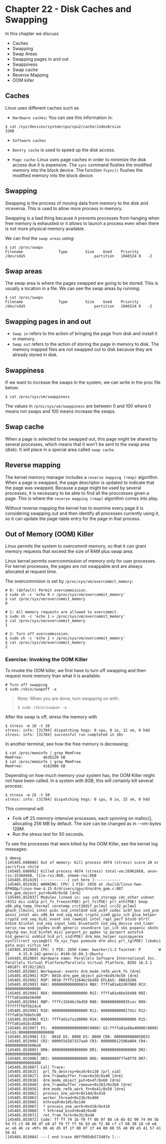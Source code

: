 
# Chapter 22 - Disk Caches and Swapping

In this chapter we discuss

- Caches
- Swapping
- Swap Areas
- Swapping pages in and out
- Swappiness
- Swap cache
- Reverse Mapping
- OOM killer


## Caches

Linux uses different caches such as

- `Hardware caches`: You can see this information in:

```
$ cat /sys/devices/system/cpu/cpu2/cache/index0/size
32KB
```

- `Software caches`

- `Dentry cache` is used to speed up the disk access.

- `Page cache`: Linux uses page caches in order to minimize the disk access due
it is expensive. The `sync` command flushes the modified memory into the block
device. The function `fsync()` flushes the modified memory into the block device.


## Swapping

Swapping is the process of moving data from memory to the disk and viceversa.
This is used to allow more process in memory.

Swapping is a bad thing because it prevents processes from hanging when free
memory is exhausted or it allows to launch a process even when there is not
more physical memory available.

We can find the `swap areas` using:

```shell
$ cat /proc/swaps
Filename				Type		Size	Used	Priority
/dev/sda5                               partition	1046524	0	-2
```

## Swap areas

The swap area is where the pages swapped are going to be stored. This is usually
a location in a file. We can see the swap areas by running:

```shell
$ cat /proc/swaps
Filename				Type		Size	Used	Priority
/dev/sda5                               partition	1046524	0	-2
```

## Swapping pages in and out

- `Swap in` refers to the action of bringing the page from disk and install it in
memory.
- `Swap out` refers to the action of storing the page in memory to disk. The
memory mapped files are not swapped out to disk because they are already stored
in disk.


## Swappiness

If we want to increase the swaps in the system, we can write in the proc file
below:

```shell
$ cat /proc/sys/vm/swappiness
```

The values in `/proc/sys/vm/swappiness` are between 0 and 100 where 0 means
not swaps and 100 means increase the swaps.


## Swap cache

When a page is selected to be swapped out, this page might be shared by several
processes, which means that it won't be sent to the swap area (disk). It will place
in a special area called `swap cache`.


## Reverse mapping

The kernel memory manager includes a `reverse mapping (rmap)` algorithm. When
a page is swapped, the page descriptor is updated to indicate that the page was
swapped. Because a page might be used by several processes, it is necessary to
be able to find all the proccesses given a page. This is where the `reverse mapping (rmap)`
algorithm comes into play.

Without reverse mapping the kernel has to examine every page it is considering
swapping out and then identify all processes currently using it, so it can update
the page-table entry for the page in that process.

## Out of Memory (OOM) Killer

Linux permits the system to overcommit memory, so that it can grant memory
requests that exceed the size of RAM plus swap area.

Linux kernel permits overcommission of memory only for user processes. For
kernel processes, the pages are not swappable and are always allocated at request
time.

The overcommision is set by `/proc/sys/vm/overcommit_memory`:

```shell
# 0: (default) Permit overcommission.
$ sudo sh -c 'echo 0 > /proc/sys/vm/overcommit_memory'
$ cat /proc/sys/vm/overcommit_memory
0

# 1: All memory requests are allowed to overcommit.
$ sudo sh -c 'echo 1 > /proc/sys/vm/overcommit_memory'
$ cat /proc/sys/vm/overcommit_memory
1

# 2: Turn off overcommission.
$ sudo sh -c 'echo 2 > /proc/sys/vm/overcommit_memory'
$ cat /proc/sys/vm/overcommit_memory
2
```

### Exercise: Invoking the OOM Killer

To invoke the OOM killer, we first have to turn off swapping and then request
more memory than what it is available.

```
# Turn off swapping
$ sudo /sbin/swapoff -a
```

> Note: When you are done, turn swapping on with:
> ```
> $ sudo /sbin/swapon -a
> ```

After the swap is off, stress the memory with

```
$ stress -m 10 -t 20
stress: info: [31784] dispatching hogs: 0 cpu, 0 io, 12 vm, 0 hdd
stress: info: [31784] successful run completed in 10s

```

In another terminal, see how the free memory is decreasing:

```
$ cat /proc/meminfo | grep MemFree
MemFree:         4636120 kB
$ cat /proc/meminfo | grep MemFree
MemFree:         4182900 kB 
```

Depending on how much memory your system has, the OOM Killer might not have been
called. In a system with 8GB, this will certainly kill several process:


```shell
$ stress -m 25 -t 50
stress: info: [31784] dispatching hogs: 0 cpu, 0 io, 25 vm, 0 hdd
```

This command will

- Fork off 25 memory-intensive processes, each spinning on malloc(), allocating 256 MB by default.
  The size can be changed as in --vm-bytes 128M.
- Run the stress test for 50 seconds.

To see the processes that were killed by the OOM Killer, see the kernel log
messages:

```
$ dmesg
[145485.698088] Out of memory: Kill process 4974 (stress) score 20 or sacrifice child
[145485.698092] Killed process 4974 (stress) total-vm:269628kB, anon-rss:153684kB, file-rss:0kB, shmem-rss:0kB
[145485.852419] ------------[ cut here ]------------
[145485.852936] WARNING: CPU: 1 PID: 2656 at /build/linux-hwe-EPHQQp/linux-hwe-4.15.0/drivers/gpu/drm/drm_gem.c:887 drm_gem_object_put+0x49/0x50 [drm]
[145485.852937] Modules linked in: uas usb_storage cdc_ether usbnet r8152 mii usblp prl_fs_freeze(POE) prl_fs(POE) prl_eth(POE) bnep x86_pkg_temp_thermal coretemp crct10dif_pclmul crc32_pclmul ghash_clmulni_intel pcbc snd_intel8x0 snd_ac97_codec ac97_bus snd_pcm aesni_intel aes_x86_64 snd_seq_midi crypto_simd gpio_ich glue_helper cryptd snd_seq_midi_event snd_rawmidi intel_rapl_perf btusb btrtl btbcm btintel snd_seq input_leds bluetooth snd_seq_device snd_timer serio_raw snd joydev ecdh_generic soundcore lpc_ich sbs pvpanic sbshc shpchp mac_hid binfmt_misc parport_pc ppdev lp parport autofs4 hid_generic usbhid hid prl_vid(POE) drm_kms_helper syscopyarea sysfillrect sysimgblt fb_sys_fops psmouse drm ahci prl_tg(POE) libahci pata_acpi virtio_net
[145485.852969] CPU: 1 PID: 2656 Comm: kworker/1:2 Tainted: P        W  OE    4.15.0-142-generic #146~16.04.1-Ubuntu
[145485.852969] Hardware name: Parallels Software International Inc. Parallels Virtual Platform/Parallels Virtual Platform, BIOS 16.5.1 (49187) 07/02/2021
[145485.852982] Workqueue: events drm_mode_rmfb_work_fn [drm]
[145485.852991] RIP: 0010:drm_gem_object_put+0x49/0x50 [drm]
[145485.852992] RSP: 0018:ffffc32646c5bd48 EFLAGS: 00010286
[145485.852993] RAX: 0000000000000024 RBX: ffffa01e82d97000 RCX: 0000000000000006
[145485.852994] RDX: 0000000000000000 RSI: ffffa01e86e56498 RDI: ffffa01e86e56490
[145485.852994] RBP: ffffc32646c5bd50 R08: 0000000000035cec R09: ffffffff8f5624c4
[145485.852995] R10: 0000000000000000 R11: 000000000001741c R12: ffffa01e7b8e5c00
[145485.852996] R13: ffffa01e7a1d0000 R14: 0000000000000006 R15: ffffa01e81bcd200
[145485.852997] FS:  0000000000000000(0000) GS:ffffa01e86e40000(0000) knlGS:0000000000000000
[145485.852998] CS:  0010 DS: 0000 ES: 0000 CR0: 0000000080050033
[145485.852999] CR2: 000055d287157aa0 CR3: 000000012500a004 CR4: 00000000003606e0
[145485.853005] DR0: 0000000000000000 DR1: 0000000000000000 DR2: 0000000000000000
[145485.853006] DR3: 0000000000000000 DR6: 00000000fffe0ff0 DR7: 0000000000000400
[145485.853007] Call Trace:
[145485.853015]  prl_fb_destroy+0xa9/0x130 [prl_vid]
[145485.853027]  drm_framebuffer_free+0x30/0x40 [drm]
[145485.853038]  drm_mode_object_put+0x4f/0x60 [drm]
[145485.853048]  drm_framebuffer_remove+0x283/0x3b0 [drm]
[145485.853056]  drm_mode_rmfb_work_fn+0x41/0x50 [drm]
[145485.853062]  process_one_work+0x14d/0x410
[145485.853063]  worker_thread+0x22b/0x460
[145485.853065]  kthread+0x105/0x140
[145485.853067]  ? process_one_work+0x410/0x410
[145485.853068]  ? kthread_bind+0x40/0x40
[145485.853071]  ret_from_fork+0x35/0x40
[145485.853072] Code: ff ff 74 1b f0 ff 0b 0f 88 c6 6b 02 00 74 04 5b 5d f3 c3 48 89 df e8 a7 f9 ff ff 5b 5d eb f2 48 c7 c7 68 30 18 c0 e8 ac e6 46 ce <0f> 0b eb d5 0f 1f 00 0f 1f 44 00 00 55 48 89 e5 41 57 41 56 41 
[145485.853084] ---[ end trace 08ff905db57248fa ]---
```
